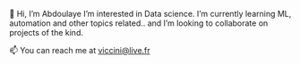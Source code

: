 👋 Hi, I’m Abdoulaye
I’m interested in Data science.
I’m currently learning ML, automation and other topics related.. and I’m looking to collaborate on projects of the kind.

📫 You can reach me at viccini@live.fr

<!---
adiakite-bit/adiakite-bit is a ✨ special ✨ repository because its `README.md` (this file) appears on your GitHub profile.
You can click the Preview link to take a look at your changes.
--->
